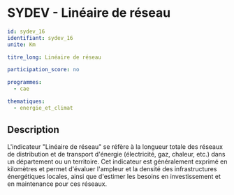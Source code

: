 # SYDEV - Linéaire de réseau

```yaml
id: sydev_16
identifiant: sydev_16
unite: Km

titre_long: Linéaire de réseau

participation_score: no

programmes:
  - cae

thematiques:
  - energie_et_climat
```
## Description
L'indicateur "Linéaire de réseau" se réfère à la longueur totale des réseaux de distribution et de transport d'énergie (électricité, gaz, chaleur, etc.) dans un département ou un territoire. Cet indicateur est généralement exprimé en kilomètres et permet d'évaluer l'ampleur et la densité des infrastructures énergétiques locales, ainsi que d'estimer les besoins en investissement et en maintenance pour ces réseaux.

